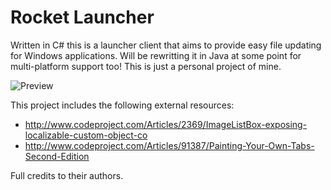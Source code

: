 Rocket Launcher
=============

Written in C# this is a launcher client that aims to provide easy file updating for Windows applications. Will be rewritting it in Java at some point for multi-platform support too! This is just a personal project of mine.

![Preview](https://dl.dropboxusercontent.com/u/49948294/updater/launcher.png)

This project includes the following external resources:
* http://www.codeproject.com/Articles/2369/ImageListBox-exposing-localizable-custom-object-co
* http://www.codeproject.com/Articles/91387/Painting-Your-Own-Tabs-Second-Edition

Full credits to their authors.
